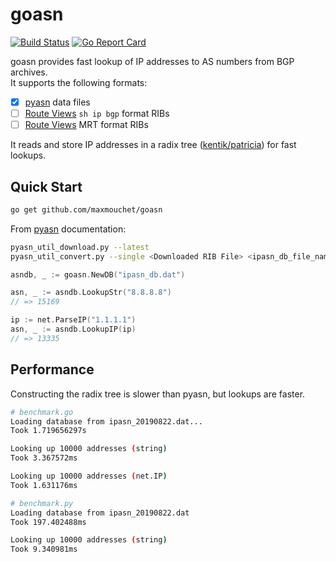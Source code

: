 # goasn

[![Build Status](https://travis-ci.org/maxmouchet/goasn.svg?branch=master)](https://travis-ci.org/maxmouchet/goasn)
[![Go Report Card](https://goreportcard.com/badge/github.com/maxmouchet/goasn)](https://goreportcard.com/report/github.com/maxmouchet/goasn)

goasn provides fast lookup of IP addresses to AS numbers from BGP archives.  
It supports the following formats:
- [x] [pyasn](https://github.com/hadiasghari/pyasn) data files
- [ ] [Route Views](http://archive.routeviews.org/) `sh ip bgp` format RIBs
- [ ] [Route Views](http://archive.routeviews.org/) MRT format RIBs

It reads  and store IP addresses in a radix tree ([kentik/patricia](https://github.com/kentik/patricia)) for fast lookups.

## Quick Start

```bash
go get github.com/maxmouchet/goasn
```

From [pyasn](https://github.com/hadiasghari/pyasn) documentation:
```bash
pyasn_util_download.py --latest
pyasn_util_convert.py --single <Downloaded RIB File> <ipasn_db_file_name>
```

```go
asndb, _ := goasn.NewDB("ipasn_db.dat")

asn, _ := asndb.LookupStr("8.8.8.8")
// => 15169

ip := net.ParseIP("1.1.1.1")
asn, _ := asndb.LookupIP(ip)
// => 13335
```

## Performance

Constructing the radix tree is slower than pyasn, but lookups are faster.

```bash
# benchmark.go
Loading database from ipasn_20190822.dat...
Took 1.719656297s

Looking up 10000 addresses (string)
Took 3.367572ms

Looking up 10000 addresses (net.IP)
Took 1.631176ms
```

```bash
# benchmark.py
Loading database from ipasn_20190822.dat
Took 197.402488ms

Looking up 10000 addresses (string)
Took 9.340981ms
```
